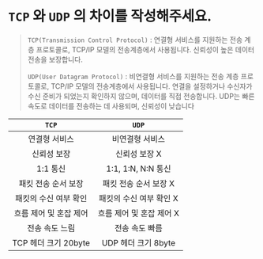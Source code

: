 # `TCP` 와 `UDP` 의 차이를 작성해주세요.
> `TCP(Transmission Control Protocol)` : 연결형 서비스를 지원하는 전송 계층 프로토콜로, TCP/IP 모델의 전송계층에서 사용됩니다. 신뢰성이 높은 데이터 전송을 보장합니다.
>  
> `UDP(User Datagram Protocol)` : 비연결형 서비스를 지원하는 전송 계층 프로토콜로, TCP/IP 모델의 전송계층에서 사용됩니다. 연결을 설정하거나 수신자가 수신 준비가 되었는지 확인하지 않으며, 데이터를 직접 전송합니다. UDP는 빠른 속도로 데이터를 전송하는 데 사용되며, 신뢰성이 낮습니다

| `TCP` | `UDP` |
|:---:|:---:|
| 연결형 서비스 | 비연결형 서비스 |
| 신뢰성 보장 | 신뢰성 보장 X |
| 1:1 통신 | 1:1, 1:N, N:N 통신 |
| 패킷 전송 순서 보장 | 패킷 전송 순서 보장 X |
| 패킷의 수신 여부 확인 | 패킷의 수신 여부 확인 X |
| 흐름 제어 및 혼잡 제어 | 흐름 제어 및 혼잡 제어 X |
| 전송 속도 느림 | 전송 속도 빠름 |
| TCP 헤더 크기 20byte | UDP 헤더 크기 8byte |
